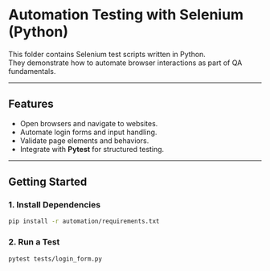 # Automation Testing with Selenium (Python)

This folder contains Selenium test scripts written in Python.  
They demonstrate how to automate browser interactions as part of QA fundamentals.

---

## Features
- Open browsers and navigate to websites.
- Automate login forms and input handling.
- Validate page elements and behaviors.
- Integrate with **Pytest** for structured testing.

---

## Getting Started

### 1. Install Dependencies
```bash
pip install -r automation/requirements.txt
```

### 2. Run a Test
```bash
pytest tests/login_form.py
```
